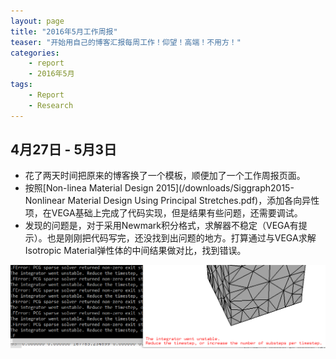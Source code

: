 ```yaml
---
layout: page
title: "2016年5月工作周报"
teaser: "开始用自己的博客汇报每周工作！仰望！高端！不用方！"
categories:
    - report
    - 2016年5月
tags:
    - Report
    - Research
---
```


## 4月27日 - 5月3日

- 花了两天时间把原来的博客换了一个模板，顺便加了一个工作周报页面。    
- 按照[Non-linea Material Design 2015](/downloads/Siggraph2015-Nonlinear Material Design Using Principal Stretches.pdf)，添加各向异性项，在VEGA基础上完成了代码实现，但是结果有些问题，还需要调试。  
- 发现的问题是，对于采用Newmark积分格式，求解器不稳定（VEGA有提示）。也是刚刚把代码写完，还没找到出问题的地方。打算通过与VEGA求解Isotropic Material弹性体的中间结果做对比，找到错误。  

![Report_20160504_ErrorResult](/images/Report_20160504_ErrorResult.PNG)

